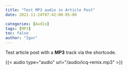 ```yaml
---
title: "Test MP3 audio in Article Post"
date: 2021-11-24T07:42:00-05:00

categories: [Audio]
tags: [MP3]
toc: false
author: "Igor"
---
```


Test article post with a **MP3** track via the shortcode.

<!--more-->

{{< audio type="audio" url="/audio/icq-remix.mp3" >}}
